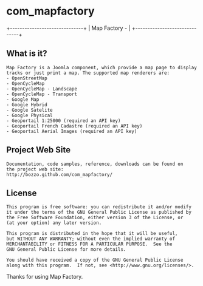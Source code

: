com_mapfactory
==============

+------------------------------+
| Map Factory -                |
+------------------------------+


What is it? 
-----------

	Map Factory is a Joomla component, which provide a map page to display 
	tracks or just print a map. The supported map renderers are:
	- OpenStreetMap
	- OpenCycleMap
	- OpenCycleMap - Landscape
	- OpenCycleMap - Transport
	- Google Map
	- Google Hybrid
	- Google Satelite
	- Google Physical
	- Geoportail 1:25000 (required an API key)
	- Geoportail French Cadastre (required an API key)
	- Geoportail Aerial Images (required an API key)

  
Project Web Site
----------------

	Documentation, code samples, reference, downloads can be found on 
	the project web site:
	http://bozzo.github.com/com_mapfactory/

License
-------

    This program is free software: you can redistribute it and/or modify
    it under the terms of the GNU General Public License as published by
    the Free Software Foundation, either version 3 of the License, or
    (at your option) any later version.

    This program is distributed in the hope that it will be useful,
    but WITHOUT ANY WARRANTY; without even the implied warranty of
    MERCHANTABILITY or FITNESS FOR A PARTICULAR PURPOSE.  See the
    GNU General Public License for more details.

    You should have received a copy of the GNU General Public License
    along with this program.  If not, see <http://www.gnu.org/licenses/>.
  
  

Thanks for using Map Factory.
